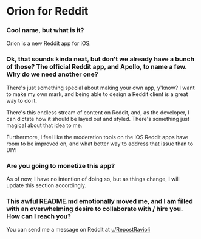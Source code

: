 # Orion for Reddit
### Cool name, but what is it?
Orion is a new Reddit app for iOS.
### Ok, that sounds kinda neat, but don't we already have a bunch of those? The official Reddit app, and Apollo, to name a few. Why do we need another one?
There's just something special about making your own app, y'know? I want to make my own mark, and being able to design a Reddit client is a great way to do it.

There's this endless stream of content on Reddit, and, as the developer, I can dictate how it should be layed out and styled. There's something just magical about that idea to me.

Furthermore, I feel like the moderation tools on the iOS Reddit apps have room to be improved on, and what better way to address that issue than to DIY!

### Are you going to monetize this app?
As of now, I have no intention of doing so, but as things change, I will update this section accordingly.

### This awful README.md emotionally moved me, and I am filled with an overwhelming desire to collaborate with / hire you. How can I reach you?
You can send me a message on Reddit at [u/RepostRavioli](https://www.reddit.com/message/compose?to=RepostRavioli "My Reddit handle")
